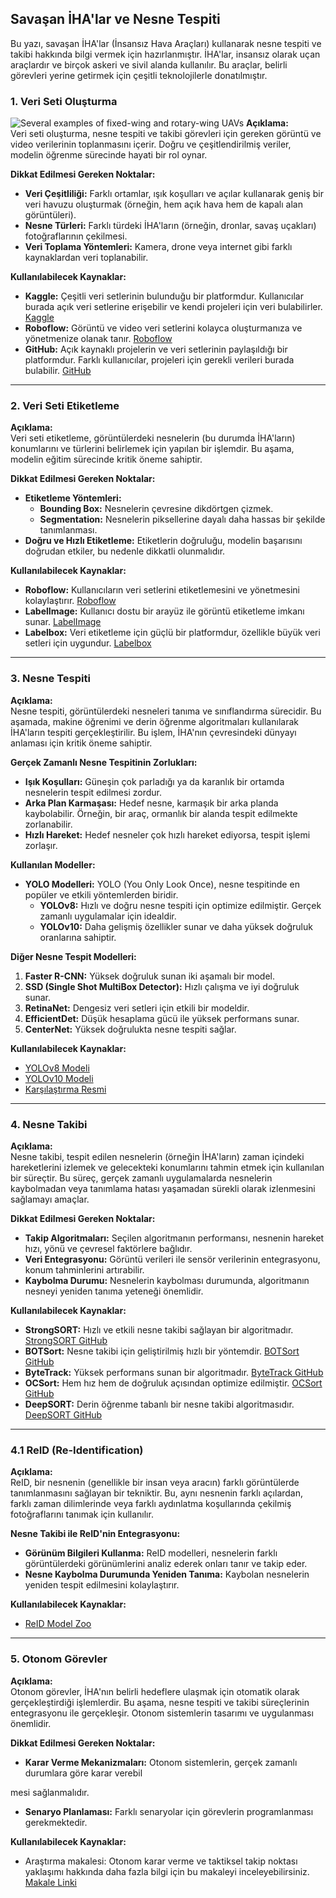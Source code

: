 ## Savaşan İHA'lar ve Nesne Tespiti

Bu yazı, savaşan İHA'lar (İnsansız Hava Araçları) kullanarak nesne tespiti ve takibi hakkında bilgi vermek için hazırlanmıştır. İHA'lar, insansız olarak uçan araçlardır ve birçok askeri ve sivil alanda kullanılır. Bu araçlar, belirli görevleri yerine getirmek için çeşitli teknolojilerle donatılmıştır.

### 1. Veri Seti Oluşturma
![Several examples of fixed-wing and rotary-wing UAVs]([https://www.researchgate.net/publication/351037538/figure/fig1/AS:1015105982574592@1619031534770/Several-examples-of-fixed-wing-and-rotary-wing-UAVs-Adapted-from-Reference-9-Creative.jpg](https://www.researchgate.net/publication/351037538/figure/fig1/AS:1015105982574592@1619031534770/Several-examples-of-fixed-wing-and-rotary-wing-UAVs-Adapted-from-Reference-9-Creative.jpg))
**Açıklama:**  
Veri seti oluşturma, nesne tespiti ve takibi görevleri için gereken görüntü ve video verilerinin toplanmasını içerir. Doğru ve çeşitlendirilmiş veriler, modelin öğrenme sürecinde hayati bir rol oynar. 

**Dikkat Edilmesi Gereken Noktalar:**
- **Veri Çeşitliliği:** Farklı ortamlar, ışık koşulları ve açılar kullanarak geniş bir veri havuzu oluşturmak (örneğin, hem açık hava hem de kapalı alan görüntüleri).
- **Nesne Türleri:** Farklı türdeki İHA'ların (örneğin, dronlar, savaş uçakları) fotoğraflarının çekilmesi.
- **Veri Toplama Yöntemleri:** Kamera, drone veya internet gibi farklı kaynaklardan veri toplanabilir.

**Kullanılabilecek Kaynaklar:**
- **Kaggle:** Çeşitli veri setlerinin bulunduğu bir platformdur. Kullanıcılar burada açık veri setlerine erişebilir ve kendi projeleri için veri bulabilirler. [Kaggle](https://www.kaggle.com)
- **Roboflow:** Görüntü ve video veri setlerini kolayca oluşturmanıza ve yönetmenize olanak tanır. [Roboflow](https://roboflow.com)
- **GitHub:** Açık kaynaklı projelerin ve veri setlerinin paylaşıldığı bir platformdur. Farklı kullanıcılar, projeleri için gerekli verileri burada bulabilir. [GitHub](https://github.com)

---

### 2. Veri Seti Etiketleme

**Açıklama:**  
Veri seti etiketleme, görüntülerdeki nesnelerin (bu durumda İHA'ların) konumlarını ve türlerini belirlemek için yapılan bir işlemdir. Bu aşama, modelin eğitim sürecinde kritik öneme sahiptir. 

**Dikkat Edilmesi Gereken Noktalar:**
- **Etiketleme Yöntemleri:**
  - **Bounding Box:** Nesnelerin çevresine dikdörtgen çizmek.
  - **Segmentation:** Nesnelerin piksellerine dayalı daha hassas bir şekilde tanımlanması.
- **Doğru ve Hızlı Etiketleme:** Etiketlerin doğruluğu, modelin başarısını doğrudan etkiler, bu nedenle dikkatli olunmalıdır.

**Kullanılabilecek Kaynaklar:**
- **Roboflow:** Kullanıcıların veri setlerini etiketlemesini ve yönetmesini kolaylaştırır. [Roboflow](https://roboflow.com)
- **LabelImage:** Kullanıcı dostu bir arayüz ile görüntü etiketleme imkanı sunar. [LabelImage](https://github.com/tzutalin/labelImg)
- **Labelbox:** Veri etiketleme için güçlü bir platformdur, özellikle büyük veri setleri için uygundur. [Labelbox](https://labelbox.com)

---

### 3. Nesne Tespiti

**Açıklama:**  
Nesne tespiti, görüntülerdeki nesneleri tanıma ve sınıflandırma sürecidir. Bu aşamada, makine öğrenimi ve derin öğrenme algoritmaları kullanılarak İHA'ların tespiti gerçekleştirilir. Bu işlem, İHA'nın çevresindeki dünyayı anlaması için kritik öneme sahiptir.

**Gerçek Zamanlı Nesne Tespitinin Zorlukları:**
- **Işık Koşulları:** Güneşin çok parladığı ya da karanlık bir ortamda nesnelerin tespit edilmesi zordur.
- **Arka Plan Karmaşası:** Hedef nesne, karmaşık bir arka planda kaybolabilir. Örneğin, bir araç, ormanlık bir alanda tespit edilmekte zorlanabilir.
- **Hızlı Hareket:** Hedef nesneler çok hızlı hareket ediyorsa, tespit işlemi zorlaşır.

**Kullanılan Modeller:**
- **YOLO Modelleri:** YOLO (You Only Look Once), nesne tespitinde en popüler ve etkili yöntemlerden biridir.
  - **YOLOv8:** Hızlı ve doğru nesne tespiti için optimize edilmiştir. Gerçek zamanlı uygulamalar için idealdir.
  - **YOLOv10:** Daha gelişmiş özellikler sunar ve daha yüksek doğruluk oranlarına sahiptir.

**Diğer Nesne Tespit Modelleri:**
1. **Faster R-CNN:** Yüksek doğruluk sunan iki aşamalı bir model.
2. **SSD (Single Shot MultiBox Detector):** Hızlı çalışma ve iyi doğruluk sunar.
3. **RetinaNet:** Dengesiz veri setleri için etkili bir modeldir.
4. **EfficientDet:** Düşük hesaplama gücü ile yüksek performans sunar.
5. **CenterNet:** Yüksek doğrulukta nesne tespiti sağlar.

**Kullanılabilecek Kaynaklar:**
- [YOLOv8 Modeli](https://docs.ultralytics.com/tr/models/yolov8/)
- [YOLOv10 Modeli](https://docs.ultralytics.com/tr/models/yolov10/)
- [Karşılaştırma Resmi](https://github.com/ultralytics/docs/releases/download/0/yolov10-comparison-sota-detectors.avif)

---

### 4. Nesne Takibi

**Açıklama:**  
Nesne takibi, tespit edilen nesnelerin (örneğin İHA'ların) zaman içindeki hareketlerini izlemek ve gelecekteki konumlarını tahmin etmek için kullanılan bir süreçtir. Bu süreç, gerçek zamanlı uygulamalarda nesnelerin kaybolmadan veya tanımlama hatası yaşamadan sürekli olarak izlenmesini sağlamayı amaçlar.

**Dikkat Edilmesi Gereken Noktalar:**
- **Takip Algoritmaları:** Seçilen algoritmanın performansı, nesnenin hareket hızı, yönü ve çevresel faktörlere bağlıdır.
- **Veri Entegrasyonu:** Görüntü verileri ile sensör verilerinin entegrasyonu, konum tahminlerini artırabilir.
- **Kaybolma Durumu:** Nesnelerin kaybolması durumunda, algoritmanın nesneyi yeniden tanıma yeteneği önemlidir.

**Kullanılabilecek Kaynaklar:**
- **StrongSORT:** Hızlı ve etkili nesne takibi sağlayan bir algoritmadır. [StrongSORT GitHub](https://github.com/michaelhly/StrongSORT)
- **BOTSort:** Nesne takibi için geliştirilmiş hızlı bir yöntemdir. [BOTSort GitHub](https://github.com/BoT-Sort/BOTSort)
- **ByteTrack:** Yüksek performans sunan bir algoritmadır. [ByteTrack GitHub](https://github.com/ifzhang/ByteTrack)
- **OCSort:** Hem hız hem de doğruluk açısından optimize edilmiştir. [OCSort GitHub](https://github.com/ysfzhang/OCSort)
- **DeepSORT:** Derin öğrenme tabanlı bir nesne takibi algoritmasıdır. [DeepSORT GitHub](https://github.com/nwojke/deep_sort)

---

### 4.1 ReID (Re-Identification)

**Açıklama:**  
ReID, bir nesnenin (genellikle bir insan veya aracın) farklı görüntülerde tanımlanmasını sağlayan bir tekniktir. Bu, aynı nesnenin farklı açılardan, farklı zaman dilimlerinde veya farklı aydınlatma koşullarında çekilmiş fotoğraflarını tanımak için kullanılır.

**Nesne Takibi ile ReID'nin Entegrasyonu:**
- **Görünüm Bilgileri Kullanma:** ReID modelleri, nesnelerin farklı görüntülerdeki görünümlerini analiz ederek onları tanır ve takip eder.
- **Nesne Kaybolma Durumunda Yeniden Tanıma:** Kaybolan nesnelerin yeniden tespit edilmesini kolaylaştırır.

**Kullanılabilecek Kaynaklar:**
- [ReID Model Zoo](https://kaiyangzhou.github.io/deep-person-reid/MODEL_ZOO)

---

### 5. Otonom Görevler

**Açıklama:**  
Otonom görevler, İHA'nın belirli hedeflere ulaşmak için otomatik olarak gerçekleştirdiği işlemlerdir. Bu aşama, nesne tespiti ve takibi süreçlerinin entegrasyonu ile gerçekleşir. Otonom sistemlerin tasarımı ve uygulanması önemlidir.

**Dikkat Edilmesi Gereken Noktalar:**
- **Karar Verme Mekanizmaları:** Otonom sistemlerin, gerçek zamanlı durumlara göre karar verebil

mesi sağlanmalıdır.
- **Senaryo Planlaması:** Farklı senaryolar için görevlerin programlanması gerekmektedir.

**Kullanılabilecek Kaynaklar:**
- Araştırma makalesi: Otonom karar verme ve taktiksel takip noktası yaklaşımı hakkında daha fazla bilgi için bu makaleyi inceleyebilirsiniz. [Makale Linki](https://www.researchgate.net/publication/363198722_Autonomous_decision-making_for_dogfights_based_on_a_tactical_pursuit_point_approach)

